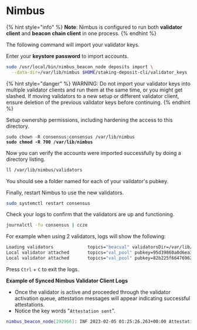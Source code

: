 # Nimbus

{% hint style="info" %}
**Note**: Nimbus is configured to run both **validator client** and **beacon chain client** in one process.
{% endhint %}

The following command will import your validator keys.

Enter your **keystore password** to import accounts.

```bash
sudo /usr/local/bin/nimbus_beacon_node deposits import \
  --data-dir=/var/lib/nimbus $HOME/staking-deposit-cli/validator_keys
```

{% hint style="danger" %}
WARNING: Do not import your validator keys into multiple validator clients and run them at the same time, or you might get slashed. If moving validators to a new setup or different validator client, ensure deletion of the previous validator keys before continuing.
{% endhint %}

Setup ownership permissions, including hardening the access to this directory.

<pre class="language-bash"><code class="lang-bash">sudo chown -R consensus:consensus /var/lib/nimbus
<strong>sudo chmod -R 700 /var/lib/nimbus
</strong></code></pre>

Now you can verify the accounts were imported successfully by doing a directory listing.

```bash
ll /var/lib/nimbus/validators
```

You should see a folder named for each of your validator's pubkey.&#x20;

Finally, restart Nimbus to use the new validators.

```bash
sudo systemctl restart consensus
```

Check your logs to confirm that the validators are up and functioning.

```bash
journalctl -fu consensus | ccze
```

For example when using 2 validators, logs will show the following:

```bash
Loading validators             topics="beacval" validatorsDir=/var/lib/nimbus/validators keystore_cache_available=true
Local validator attached       topics="val_pool" pubkey=95d39860a0d6ea3b92cba78069d21f3a validator=95d39860 initial_fee_recipient=81ba8d5c4ae850
Local validator attached       topics="val_pool" pubkey=82b225f66476962b161ed015786df00f validator=82b225f6 initial_fee_recipient=81ba8d5c4ae850
```

Press `Ctrl` + `C` to exit the logs.

**Example of Synced Nimbus Validator Client Logs**

* Once the validator is active and proceeded through the validator activation queue, attestation messages will appear indicating successful attestations.
* Notice the key words "`Attestation sent`".

```bash
nimbus_beacon_node[292966]: INF 2023-02-05 01:25:26.263+00:00 Attestation sent      attestation="(aggregation_bits: 0b00000000000000000000000000000000000000000000000000000000, data: (slot: 31235, index: 3, beacon_block_root: \"ca3213f1\", source: \"1901:9deza1289\", target: \"1901:6ab1fafff\"), signature: \"32173064\")" delay=46ms543us294ns subnet_id=20
```
